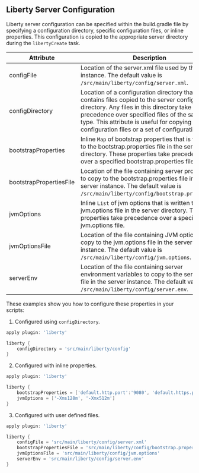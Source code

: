 ## Liberty Server Configuration

Liberty server configuration can be specified within the build.gradle file by specifying a configuration directory, specific configuration files, or inline properties. This configuration is copied to the appropriate server directory during the `libertyCreate` task.

| Attribute | Description | Required |
| --------- | ------------ | ----------|
| configFile| Location of the server.xml file used by the server instance. The default value is `/src/main/liberty/config/server.xml`.| No|
| configDirectory| Location of a configuration directory that contains files copied to the server configuration directory. Any files in this directory take precedence over specified files of the same type. This attribute is useful for copying included configuration files or a set of configuration files. | No|
| bootstrapProperties| Inline `Map` of bootstrap properties that is written to the bootstrap.properties file in the server directory. These properties take precedence over a specified bootstrap.properties file.| No|
| bootstrapPropertiesFile| Location of the file containing server properties to copy to the bootstrap.properties file in the server instance. The default value is `/src/main/liberty/config/bootstrap.properties`.| No |
| jvmOptions| Inline `List` of jvm options that is written to the jvm.options file in the server directory. These properties take precedence over a specified jvm.options file.| No|
| jvmOptionsFile| Location of the file containing JVM options to copy to the jvm.options file in the server instance. The default value is `/src/main/liberty/config/jvm.options`.| No|
| serverEnv| Location of the file containing server environment variables to copy to the server.env file in the server instance. The default value is `/src/main/liberty/config/server.env`.| No |

These examples show you how to configure these properties in your scripts:

1. Configured using `configDirectory`.
```groovy
apply plugin: 'liberty'

liberty {
    configDirectory = 'src/main/liberty/config'
} 
```
2. Configured with inline properties.
```groovy
apply plugin: 'liberty'

liberty {
    bootstrapProperties = ['default.http.port':'9080', 'default.https.port':'9443']
    jvmOptions = ['-Xms128m', '-Xmx512m']
} 
```
3. Configured with user defined files.
```groovy
apply plugin: 'liberty'

liberty {
    configFile = 'src/main/liberty/config/server.xml'
    bootstrapPropertiesFile = 'src/main/liberty/config/bootstrap.properties'
    jvmOptionsFile = 'src/main/liberty/config/jvm.options'
    serverEnv = 'src/main/liberty/config/server.env'
} 
```